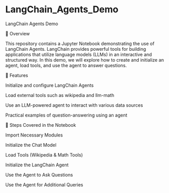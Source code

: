 # LangChain_Agents_Demo

LangChain Agents Demo

📌 Overview

This repository contains a Jupyter Notebook demonstrating the use of LangChain Agents. LangChain provides powerful tools for building applications that utilize language models (LLMs) in an interactive and structured way. In this demo, we will explore how to create and initialize an agent, load tools, and use the agent to answer questions.

🚀 Features

Initialize and configure LangChain Agents

Load external tools such as wikipedia and llm-math

Use an LLM-powered agent to interact with various data sources

Practical examples of question-answering using an agent

📖 Steps Covered in the Notebook

Import Necessary Modules

Initialize the Chat Model

Load Tools (Wikipedia & Math Tools)

Initialize the LangChain Agent

Use the Agent to Ask Questions

Use the Agent for Additional Queries